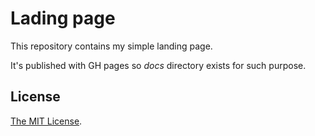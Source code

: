 # Lading page

This repository contains my simple landing page.

It's published with GH pages so _docs_ directory exists for such purpose.


## License

[The MIT License](https://raw.githubusercontent.com/ifraixedes/landing/master/LICENSE).
